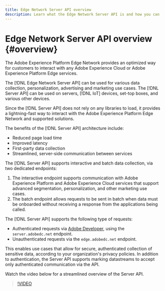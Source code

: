 ```yaml
---
title: Edge Network Server API overview
description: Learn what the Edge Network Server API is and how you can use it.
---
```


# Edge Network Server API overview {#overview}

The Adobe Experience Platform Edge Network provides an optimized way for customers to interact with any Adobe Experience Cloud or Adobe Experience Platform Edge services.

The [!DNL Edge Network Server API] can be used for various data collection, personalization, advertising and marketing use cases. The [!DNL Server API] can be used on servers, [!DNL IoT] devices, set-top boxes, and various other devices.

Since the [!DNL Server API] does not rely on any libraries to load, it provides a lightning-fast way to interact with the Adobe Experience Platform Edge Network and supported solutions.

The benefits of the [!DNL Server API] architecture include:

* Reduced page load time
* Improved latency
* First-party data collection
* Streamlined, server-side communication between services
 
The [!DNL Server API] supports interactive and batch data collection, via two dedicated endpoints:

1. The interactive endpoint supports communication with Adobe Experience Platform and Adobe Experience Cloud services that support advanced segmentation, personalization, and other marketing use cases.
2. The batch endpoint allows requests to be sent in batch when data must be onboarded without receiving a response from the applications being called. 
 
The [!DNL Server API] supports the following type of requests:

* Authenticated requests via [Adobe Developer](https://developer.adobe.com/), using the `server.adobedc.net` endpoint.
* Unauthenticated requests via the `edge.adobedc.net` endpoint.

This enables use cases that allow for secure, authenticated collection of sensitive data, according to your organization's privacy policies. In addition to authentication, the Server API supports marking datastreams to accept only authenticated communication via the API.

Watch the video below for a streamlined overview of the Server API.

>[!VIDEO](https://video.tv.adobe.com/v/341448/)
